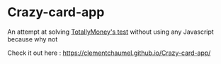 # Crazy-card-app
An attempt at solving [TotallyMoney's test](https://www.totallymoney.com/content/candidate-test/) without using any Javascript because why not

Check it out here : https://clementchaumel.github.io/Crazy-card-app/
